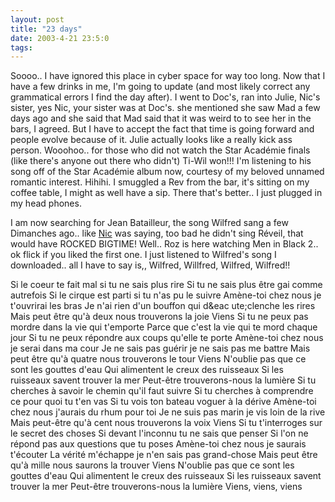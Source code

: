 ```yaml
---
layout: post
title: "23 days"
date: 2003-4-21 23:5:0
tags: 
---
```


Soooo.. I have ignored this place in cyber space for way too long. Now that I have a few drinks in me, I'm going to update (and most likely correct any grammatical errors I find the day after). I went to Doc's, ran into Julie, Nic's sister, yes Nic, your sister was at Doc's. she mentioned she saw Mad a few days ago and she said that Mad said that it was weird to to see her in the bars, I agreed. But I have to accept the fact that time is going forward and people evolve because of it. Julie actually looks like a really kick ass person. Wooohoo.. for those who did not watch the Star Académie finals (like there's anyone out there who didn't) Ti-Wil won!!! I'm listening to his song off of the Star Académie album now, courtesy of my beloved unnamed romantic interest. Hihihi. I smuggled a Rev from the bar, it's sitting on my coffee table, I might as well have a sip. There that's better.. I just plugged in my head phones.





I am now searching for Jean Batailleur, the song Wilfred sang a few Dimanches ago.. like [Nic][1] was saying, too bad he didn't sing Réveil, that would have ROCKED BIGTIME! Well.. Roz is here watching Men in Black 2.. ok flick if you liked the first one. I just listened to Wilfred's song I downloaded.. all I have to say is,, Wilfred, Willfred, Wilfred, Wilfred!!




Si le coeur te fait mal si tu ne sais plus rire
Si tu ne sais plus être gai comme autrefois
Si le cirque est parti si tu n'as pu le suivre
Amène-toi chez nous je t'ouvrirai les bras
Je n'ai rien d'un bouffon qui d&eac ute;clenche les rires
Mais peut être qu'à deux nous trouverons la joie
Viens
Si tu ne peux pas mordre dans la vie qui t'emporte
Parce que c'est la vie qui te mord chaque jour
Si tu ne peux répondre aux coups qu'elle te porte
Amène-toi chez nous je serai dans ma cour
Je ne sais pas guérir je ne sais pas me battre
Mais peut être qu'à quatre nous trouverons le tour
Viens
N'oublie pas que ce sont les gouttes d'eau
Qui alimentent le creux des ruisseaux
Si les ruisseaux savent trouver la mer
Peut-être trouverons-nous la lumière
Si tu cherches à savoir le chemin qu'il faut suivre
Si tu cherches à comprendre ce pour quoi tu t'en vas
Si tu vois ton bateau voguer à la dérive
Amène-toi chez nous j'aurais du rhum pour toi
Je ne suis pas marin je vis loin de la rive
Mais peut-être qu'à cent nous trouverons la voix
Viens
Si tu t'interroges sur le secret des choses
Si devant l'inconnu tu ne sais que penser
Si l'on ne répond pas aux questions que tu poses
Amène-toi chez nous je saurais t'écouter
La vérité m'échappe je n'en sais pas grand-chose
Mais peut être qu'à mille nous saurons la trouver
Viens
N'oublie pas que ce sont les gouttes d'eau
Qui alimentent le creux des ruisseaux
Si les ruisseaux savent trouver la mer
Peut-être trouverons-nous la lumière
Viens, viens, viens


   [1]: http://personal.nbnet.nb.ca/nibs/
